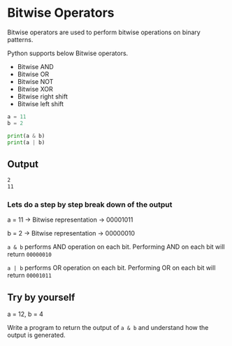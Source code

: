 # Bitwise Operators

Bitwise operators are used to perform bitwise operations on binary patterns.

Python supports below Bitwise operators.

* Bitwise AND
* Bitwise OR
* Bitwise NOT
* Bitwise XOR
* Bitwise right shift
* Bitwise left shift

```python
a = 11
b = 2

print(a & b)
print(a | b)
```

## Output

```txt
2
11
```

### Lets do a step by step break down of the output

a = 11 -> Bitwise representation -> 00001011

b = 2  -> Bitwise representation -> 00000010

`a & b` performs AND operation on each bit. Performing AND on each bit will return `00000010`

`a | b` performs OR operation on each bit. Performing OR on each bit will return `00001011`

## Try by yourself

a = 12, b = 4

Write a program to return the output of `a & b` and understand how the output is generated.
